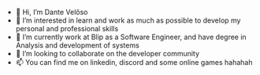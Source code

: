 - 👋 Hi, I’m Dante Velôso
- 👀 I’m interested in learn and work as much as possible to develop my personal and professional skills
- 🌱 I’m currently work at Blip as a Software Engineer, and have degree in Analysis and development of systems
- 💞️ I’m looking to collaborate on the developer community
- 📫 You can find me on linkedin, discord and some online games hahahah 

<!---
dantevls/dantevls is a ✨ special ✨ repository because its `README.md` (this file) appears on your GitHub profile.
You can click the Preview link to take a look at your changes.
--->

